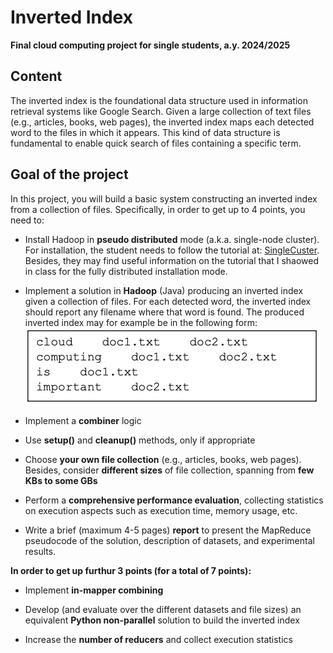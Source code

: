 

# Inverted Index

**Final cloud computing project for single students, a.y. 2024/2025**

## Content

The inverted index is the foundational data structure used in information retrieval systems like Google Search.
Given a large collection of text files (e.g., articles, books, web pages),
the inverted index maps each detected word to the files in which it appears.
This kind of data structure is fundamental to enable quick search of files containing a specific term.


## Goal of the project

In this project, you will build a basic system constructing an inverted index from a collection of files.
Specifically, in order to get up to 4 points, you need to:

- Install Hadoop in **pseudo distributed** mode (a.k.a. single-node cluster).
For installation, the student needs to follow the tutorial at: [SingleCuster](https://hadoop.apache.org/docs/stable/hadoop-project-dist/hadoop-common/SingleCluster.html).
Besides, they may find useful information on the tutorial that I shaowed in class for the fully distributed installation mode.

- Implement a solution in **Hadoop** (Java) producing an inverted index given a collection of files.
For each detected word, the inverted index should report any filename where that word is found. The produced inverted index may for example be in the following form: 
![example result.png](images/example%20result.png)

- Implement a **combiner** logic

- Use **setup()** and **cleanup()** methods, only if appropriate

- Choose **your own file collection** (e.g., articles, books, web pages).
Besides, consider **different sizes** of file collection, spanning from **few KBs to some GBs**

- Perform a **comprehensive performance evaluation**, collecting statistics on execution aspects such as execution time, memory usage, etc.

- Write a brief (maximum 4-5 pages) **report** to present the MapReduce pseudocode of the solution, description of datasets, and experimental results.

**In order to get up furthur 3 points (for a total of 7 points):**

- Implement **in-mapper combining**

- Develop (and evaluate over the different datasets and file sizes) an equivalent **Python non-parallel** solution to build the inverted index

- Increase the **number of reducers** and collect execution statistics


